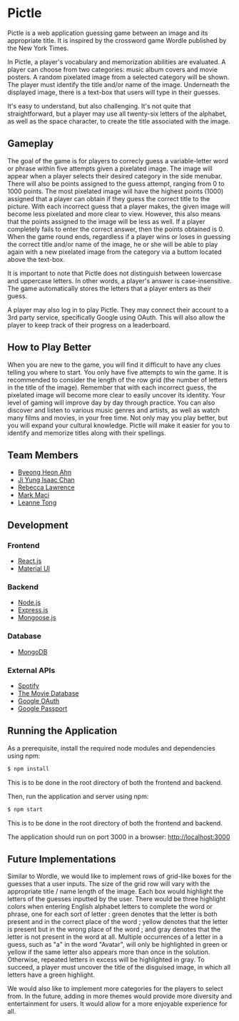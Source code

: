 # Pictle
Pictle is a web application guessing game between an image and its appropriate title. It is inspired by the crossword game Wordle published by the New York Times.

In Pictle, a player's vocabulary and memorization abilities are evaluated. A player can choose from two categories: music album covers and movie posters. A random pixelated image from a selected category will be shown. The player must identify the title and/or name of the image. Underneath the displayed image, there is a text-box that users will type in their guesses.

It's easy to understand, but also challenging. It's not quite that straightforward, but a player may use all twenty-six letters of the alphabet, as well as the space character, to create the title associated with the image. 

## Gameplay
The goal of the game is for players to correcly guess a variable-letter word or phrase within five attempts given a pixelated image. The image will appear when a player selects their desired category in the side menubar. There will also be points assigned to the guess attempt, ranging from 0 to 1000 points. The most pixelated image will have the highest points (1000) assigned that a player can obtain if they guess the correct title to the picture. With each incorrect guess that a player makes, the given image will become less pixelated and more clear to view. However, this also means that the points assigned to the image will be less as well. If a player completely fails to enter the correct answer, then the points obtained is 0. When the game round ends, regardless if a player wins or loses in guessing the correct title and/or name of the image, he or she will be able to play again with a new pixelated image from the category via a buttom located above the text-box.

It is important to note that Pictle does not distinguish between lowercase and uppercase letters. In other words, a player's answer is case-insensitive. The game automatically stores the letters that a player enters as their guess.

A player may also log in to play Pictle. They may connect their account to a 3rd party service, specifically Google using OAuth. This will also allow the player to keep track of their progress on a leaderboard. 

## How to Play Better
When you are new to the game, you will find it difficult to have any clues telling you where to start. You only have five attempts to win the game. It is recommended to consider the length of the row grid (the number of letters in the title of the image). Remember that with each incorrect guess, the pixelated image will become more clear to easily uncover its identity. Your level of gaming will improve day by day through practice. You can also discover and listen to various music genres and artists, as well as watch many films and movies, in your free time. Not only may you play better, but you will expand your cultural knowledge. Pictle will make it easier for you to identify and memorize titles along with their spellings.

## Team Members
* [Byeong Heon Ahn](https://github.com/harrisonahn1129)
* [Ji Yung Isaac Chan](https://github.com/cha0908)
* [Rebecca Lawrence](https://github.com/rlaw01)
* [Mark Maci](https://github.com/markmaci)
* [Leanne Tong](https://github.com/leannert)

## Development

### Frontend
* [React.js](https://reactjs.org)
* [Material UI](https://mui.com)

### Backend
* [Node.js](https://nodejs.org/en/)
* [Express.js](https://expressjs.com/en/guide/routing.html)
* [Mongoose.js](https://mongoosejs.com)

### Database
* [MongoDB](https://www.mongodb.com)

### External APIs
* [Spotify](https://developer.spotify.com/web-api/)
* [The Movie Database](https://www.themoviedb.org/documentation/api)
* [Google OAuth](https://developers.google.com/identity/protocols/oauth2)
* [Google Passport](http://www.passportjs.org/packages/passport-google-oauth20/)

## Running the Application

As a prerequisite, install the required node modules and dependencies using npm:

```bash
$ npm install
```

This is to be done in the root directory of both the frontend and backend.


Then, run the application and server using npm:

```bash
$ npm start
```

This is to be done in the root directory of both the frontend and backend.

The application should run on port 3000 in a browser: [http://localhost:3000](http://localhost:3000)

## Future Implementations
Similar to Wordle, we would like to implement rows of grid-like boxes for the guesses that a user inputs. The size of the grid row will vary with the appropriate title / name length of the image. Each box would highlight the letters of the guesses inputted by the user. There would be three highlight colors when entering English alphabet letters to complete the word or phrase, one for each sort of letter : green denotes that the letter is both present and in the correct place of the word ; yellow denotes that the letter is present but in the wrong place of the word ; and gray denotes that the letter is not present in the word at all. Multiple occurrences of a letter in a guess, such as "a" in the word "Avatar", will only be highlighted in green or yellow if the same letter also appears more than once in the solution. Otherwise, repeated letters in excess will be highlighted in gray. To succeed, a player must uncover the title of the disguised image, in which all letters have a green highlight. 

We would also like to implement more categories for the players to select from. In the future, adding in more themes would provide more diversity and entertainment for users. It would allow for a more enjoyable experience for all. 
